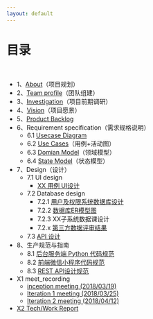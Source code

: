 ```yaml
---
layout: default
---
```


# [](#TOC)目录

&nbsp;&nbsp; 

* 1、[About](01-about)（项目规划）
* 2、[Team profile](02-team-profile)（团队组建）
* 3、[Investigation](03-investigation)（项目前期调研）
* 4、[Vision](04-vision)（项目愿景）
* 5、[Product Backlog](05-product-backlog)
* 6、Requirement specification（需求规格说明）
    - 6.1 [Usecase Diagram](06-01-usecase-diagram)
    - 6.2 [Use Cases](06-02-use-cases)（用例+活动图）
    - 6.3 [Domian Model](06-03-domain-model)（领域模型）
    - 6.4 [State Model](06-04-state-model)（状态模型）
* 7、Design（设计）
    - 7.1 UI design
        - [XX 用例 UI设计](07-01-01-XX-ui-design)
    - 7.2 Database design
        - 7.2.1 [用户及权限系统数据库设计](07-02-01-database-design)
        - 7.2.2 [数据库ER模型图](07-02-02-database-er-model)
        - 7.2.3 XX子系统数据课设计
        - 7.2.x [第三方数据评审结果](07-02-03-第三方数据评审结果)
    - 7.3 [API 设计](07-03-API)
* 8、生产规范与指南
    - 8.1 [后台服务端 Python 代码规范](08-01-backend-coding-standard)
    - 8.2 [前端微信小程序代码规范](08-02-frontend-coding-standard)
    - 8.3 [REST API设计规范](08-03-RESTful-api-design-standard)
* X1 meet_recording
    * [inception meeting (2018/03/19)](X1-inception-meeting(2018\03\19))
    * [Iteration 1 meeting (2018/03/25)](X1-Iteration-1-meeting(2018\03\25))
    * [Iteration 2 meeting (2018/04/12)](X1-Iteration-2-meeting(2018\04\12))
* [X2 Tech/Work Report](X2-techwork-report)
